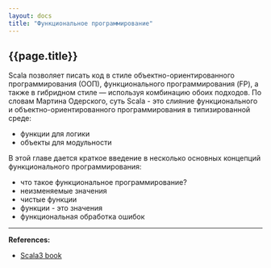 ```yaml
---
layout: docs
title: "Функциональное программирование"
---
```


## {{page.title}}

Scala позволяет писать код в стиле объектно-ориентированного программирования (ООП), 
функционального программирования (FP), а также в гибридном стиле — используя комбинацию обоих подходов. 
По словам Мартина Одерского, суть Scala - это слияние функционального и объектно-ориентированного программирования в типизированной среде:
- функции для логики
- объекты для модульности

В этой главе дается краткое введение в несколько основных концепций функционального программирования:
- что такое функциональное программирование?
- неизменяемые значения
- чистые функции
- функции - это значения
- функциональная обработка ошибок


---

**References:**
- [Scala3 book](https://docs.scala-lang.org/scala3/book/fp-intro.html)

